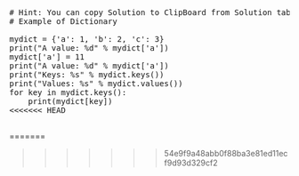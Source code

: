<pre class="file" data-target="clipboard">
# Hint: You can copy Solution to ClipBoard from Solution tab in Step 4
# Example of Dictionary

mydict = {'a': 1, 'b': 2, 'c': 3}
print("A value: %d" % mydict['a'])
mydict['a'] = 11
print("A value: %d" % mydict['a'])
print("Keys: %s" % mydict.keys())
print("Values: %s" % mydict.values())
for key in mydict.keys():
	print(mydict[key])
<<<<<<< HEAD

</pre>
=======
</pre>
>>>>>>> 54e9f9a48abb0f88ba3e81ed11ecf9d93d329cf2

